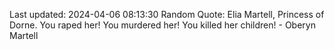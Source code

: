 Last updated: 2024-04-06 08:13:30
Random Quote: Elia Martell, Princess of Dorne.  You raped her!  You murdered her!  You killed her children!  -  Oberyn Martell